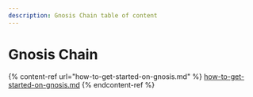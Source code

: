 ```yaml
---
description: Gnosis Chain table of content
---
```


# Gnosis Chain

{% content-ref url="how-to-get-started-on-gnosis.md" %}
[how-to-get-started-on-gnosis.md](how-to-get-started-on-gnosis.md)
{% endcontent-ref %}
